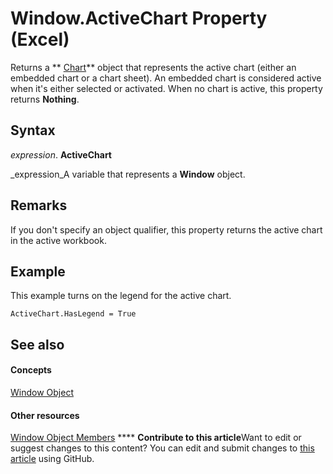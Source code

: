 
# Window.ActiveChart Property (Excel)

Returns a  ** [Chart](179c32ce-49bd-6f36-ea12-89fb5443f3ea.md)** object that represents the active chart (either an embedded chart or a chart sheet). An embedded chart is considered active when it's either selected or activated. When no chart is active, this property returns **Nothing**.


## Syntax

 _expression_. **ActiveChart**

 _expression_A variable that represents a  **Window** object.


## Remarks

If you don't specify an object qualifier, this property returns the active chart in the active workbook.


## Example

This example turns on the legend for the active chart.


```
ActiveChart.HasLegend = True
```


## See also


#### Concepts


 [Window Object](8591b1ad-76f8-14e2-9120-406b65093f5a.md)
#### Other resources


 [Window Object Members](f11db427-24a4-041c-2fd5-03ce73ae6c16.md)
****   **Contribute to this article**Want to edit or suggest changes to this content? You can edit and submit changes to  [this article](https://github.com/jhershey00/VBA_Excel_Test/OpenXMLCon/articles/505902dd-63c3-cd11-c3cc-a82680c11768.md) using GitHub.


